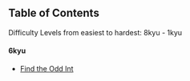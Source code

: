 ## Table of Contents

Difficulty Levels from easiest to hardest: 8kyu - 1kyu

#### 6kyu

- [Find the Odd Int](kyu6/FindTheOddInt/FindTheOddInt)
